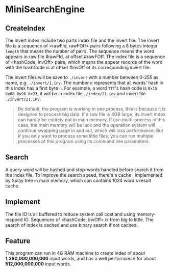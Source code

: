 # MiniSearchEngine

## CreateIndex

The invert index include two parts index file and the invert file. The invert file is a sequence of <rawFId, rawFOff> pairs following
 a 8 bytes integer `length` that means the number of pairs. The sequence means the word appears in raw file #rawFId, at offset #rawFOff.
The index file is a sequence of <hashCode, invOff> pairs, which means the appear records of the word with the hashCode is at offset
#invOff of its corresponding invert file.

The invert files will be save to `./invert` with a number between 0-255 as name, e.g. `./invert/1.inv`. The number `n` represents
 that all words' hash in this index has a first byte `n`. For example, a word `TTT`'s hash code is `0x15 0x88 0x96 0x23`, it will
 be in index file `./index/21.inv` and invert file `./invert/21.inv`.

> By default, the program is working in one process, this is because it is designed to process big data. If a raw file is 4GB large,
its invert index can hardly be entirely put in main memory. If use multi-process in this case, the main memory will be lack and the
 operation system will continue swapping page in and out, which will loss performance. But if you only want to process some little
 files, you can run multiple processes of this program using its command line parameters.

## Search

A query word will be hashed and stop-words handled before search it from the index file. To improve the search speed, there's a cache
, implemented by Splay tree in main memory, which can contains 1024 word's result cache.

## Implement

The file IO is all buffered to reduce system call cost and using memory-mapped IO. Sequences of <hashCode, invOff> is from big to little.
 The search of index is cached and use binary search if not cached.

## Feature

This program can run in 4G RAM machine to create index of about **1,280,000,000,000** input words, and has a well performance for about
**512,000,000,000** input words.